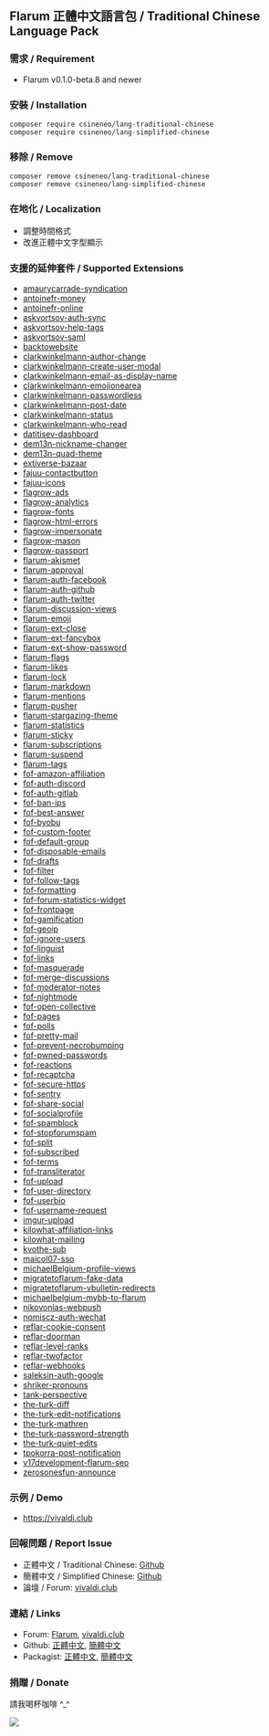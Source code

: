## Flarum 正體中文語言包 / Traditional Chinese Language Pack

### 需求 / Requirement
  - Flarum v0.1.0-beta.8 and newer

### 安裝 / Installation
```
composer require csineneo/lang-traditional-chinese
composer require csineneo/lang-simplified-chinese
```

### 移除 / Remove
```
composer remove csineneo/lang-traditional-chinese
composer remove csineneo/lang-simplified-chinese
```

### 在地化 / Localization
  - 調整時間格式
  - 改進正體中文字型顯示

### 支援的延伸套件 / Supported Extensions
  - [amaurycarrade-syndication](https://discuss.flarum.org/d/4395)
  - [antoinefr-money](https://discuss.flarum.org/d/4699)
  - [antoinefr-online](https://discuss.flarum.org/d/8302)
  - [askvortsov-auth-sync](https://discuss.flarum.org/d/22759)
  - [askvortsov-help-tags](https://discuss.flarum.org/d/23004)
  - [askvortsov-saml](https://discuss.flarum.org/d/22757)
  - [backtowebsite](https://discuss.flarum.org/d/18285)
  - [clarkwinkelmann-author-change](https://discuss.flarum.org/d/21731)
  - [clarkwinkelmann-create-user-modal](https://discuss.flarum.org/d/22608)
  - [clarkwinkelmann-email-as-display-name](https://discuss.flarum.org/d/22603)
  - [clarkwinkelmann-emojionearea](https://discuss.flarum.org/d/4787)
  - [clarkwinkelmann-passwordless](https://discuss.flarum.org/d/22606)
  - [clarkwinkelmann-post-date](https://discuss.flarum.org/d/21247)
  - [clarkwinkelmann-status](https://discuss.flarum.org/d/21983)
  - [clarkwinkelmann-who-read](https://discuss.flarum.org/d/23066)
  - [datitisev-dashboard](https://discuss.flarum.org/d/2958)
  - [dem13n-nickname-changer](https://discuss.flarum.org/d/21238)
  - [dem13n-quad-theme](https://discuss.flarum.org/d/22618)
  - [extiverse-bazaar](https://discuss.flarum.org/d/5151)
  - [fajuu-contactbutton](https://discuss.flarum.org/d/18228)
  - [fajuu-icons](https://discuss.flarum.org/d/21401)
  - [flagrow-ads](https://discuss.flarum.org/d/4785)
  - [flagrow-analytics](https://discuss.flarum.org/d/1983)
  - [flagrow-fonts](https://discuss.flarum.org/d/6207)
  - [flagrow-html-errors](https://discuss.flarum.org/d/10784)
  - [flagrow-impersonate](https://discuss.flarum.org/d/9868)
  - [flagrow-mason](https://discuss.flarum.org/d/7028)
  - [flagrow-passport](https://discuss.flarum.org/d/5203)
  - [flarum-akismet](https://github.com/flarum/akismet)
  - [flarum-approval](https://github.com/flarum/approval)
  - [flarum-auth-facebook](https://github.com/flarum/auth-facebook)
  - [flarum-auth-github](https://github.com/flarum/auth-github)
  - [flarum-auth-twitter](https://github.com/flarum/auth-twitter)
  - [flarum-discussion-views](https://discuss.flarum.org/d/7339)
  - [flarum-emoji](https://github.com/flarum/emoji)
  - [flarum-ext-close](https://discuss.flarum.org/d/21698)
  - [flarum-ext-fancybox](https://discuss.flarum.org/d/19535)
  - [flarum-ext-show-password](https://discuss.flarum.org/d/22727)
  - [flarum-flags](https://github.com/flarum/flags)
  - [flarum-likes](https://github.com/flarum/likes)
  - [flarum-lock](https://github.com/flarum/lock)
  - [flarum-markdown](https://github.com/flarum/markdown)
  - [flarum-mentions](https://github.com/flarum/mentions)
  - [flarum-pusher](https://github.com/flarum/pusher)
  - [flarum-stargazing-theme](https://discuss.flarum.org/d/22694)
  - [flarum-statistics](https://github.com/flarum/statistics)
  - [flarum-sticky](https://github.com/flarum/sticky)
  - [flarum-subscriptions](https://github.com/flarum/subscriptions)
  - [flarum-suspend](https://github.com/flarum/suspend)
  - [flarum-tags](https://github.com/flarum/tags)
  - [fof-amazon-affiliation](https://discuss.flarum.org/d/12389)
  - [fof-auth-discord](https://github.com/friendsOfFlarum/auth-discord)
  - [fof-auth-gitlab](https://discuss.flarum.org/d/20371)
  - [fof-ban-ips](https://discuss.flarum.org/d/20949)
  - [fof-best-answer](https://discuss.flarum.org/d/21894)
  - [fof-byobu](https://discuss.flarum.org/d/4762)
  - [fof-custom-footer](https://discuss.flarum.org/d/17774)
  - [fof-default-group](https://discuss.flarum.org/d/11714)
  - [fof-disposable-emails](https://discuss.flarum.org/d/20457)
  - [fof-drafts](https://discuss.flarum.org/d/20957)
  - [fof-filter](https://discuss.flarum.org/d/5131)
  - [fof-follow-tags](https://discuss.flarum.org/d/20525)
  - [fof-formatting](https://discuss.flarum.org/d/17770)
  - [fof-forum-statistics-widget](https://discuss.flarum.org/d/22380)
  - [fof-frontpage](https://discuss.flarum.org/d/19256)
  - [fof-gamification](https://discuss.flarum.org/d/20671)
  - [fof-geoip](https://discuss.flarum.org/d/21493)
  - [fof-ignore-users](https://discuss.flarum.org/d/20681)
  - [fof-linguist](https://discuss.flarum.org/d/7026)
  - [fof-links](https://discuss.flarum.org/d/18335)
  - [fof-masquerade](https://discuss.flarum.org/d/5791)
  - [fof-merge-discussions](https://discuss.flarum.org/d/19460)
  - [fof-moderator-notes](https://discuss.flarum.org/d/22925)
  - [fof-nightmode](https://discuss.flarum.org/d/21492)
  - [fof-open-collective](https://discuss.flarum.org/d/22256)
  - [fof-pages](https://discuss.flarum.org/d/18301)
  - [fof-polls](https://discuss.flarum.org/d/20586)
  - [fof-pretty-mail](https://discuss.flarum.org/d/11178)
  - [fof-prevent-necrobumping](https://discuss.flarum.org/d/18312)
  - [fof-pwned-passwords](https://discuss.flarum.org/d/18348)
  - [fof-reactions](https://discuss.flarum.org/d/20655)
  - [fof-recaptcha](https://discuss.flarum.org/d/18399)
  - [fof-secure-https](https://discuss.flarum.org/d/17771)
  - [fof-sentry](https://discuss.flarum.org/d/18089)
  - [fof-share-social](https://discuss.flarum.org/d/20401)
  - [fof-socialprofile](https://discuss.flarum.org/d/18775)
  - [fof-spamblock](https://discuss.flarum.org/d/17772)
  - [fof-stopforumspam](https://discuss.flarum.org/d/17846)
  - [fof-split](https://discuss.flarum.org/d/1903)
  - [fof-subscribed](https://discuss.flarum.org/d/20917)
  - [fof-terms](https://discuss.flarum.org/d/11714)
  - [fof-transliterator](https://discuss.flarum.org/d/18074)
  - [fof-upload](https://discuss.flarum.org/d/4154)
  - [fof-user-directory](https://discuss.flarum.org/d/5682)
  - [fof-userbio](https://discuss.flarum.org/d/17775)
  - [fof-username-request](https://discuss.flarum.org/d/20956)
  - [imgur-upload](https://discuss.flarum.org/d/18491)
  - [kilowhat-affiliation-links](https://discuss.flarum.org/d/21833)
  - [kilowhat-mailing](https://discuss.flarum.org/d/20443)
  - [kvothe-sub](https://discuss.flarum.org/d/18812)
  - [maicol07-sso](https://discuss.flarum.org/d/21666)
  - [michaelBelgium-profile-views](https://discuss.flarum.org/d/7596)
  - [migratetoflarum-fake-data](https://discuss.flarum.org/d/21160)
  - [migratetoflarum-vbulletin-redirects](https://github.com/migratetoflarum/vbulletin-redirects)
  - [michaelbelgium-mybb-to-flarum](https://discuss.flarum.org/d/5506)
  - [nikovonlas-webpush](https://discuss.flarum.org/d/20784)
  - [nomiscz-auth-wechat](https://discuss.flarum.org/d/22888)
  - [reflar-cookie-consent](https://discuss.flarum.org/d/10395)
  - [reflar-doorman](https://discuss.flarum.org/d/17845)
  - [reflar-level-ranks](https://discuss.flarum.org/d/15052)
  - [reflar-twofactor](https://discuss.flarum.org/d/11006)
  - [reflar-webhooks](https://discuss.flarum.org/d/17812)
  - [saleksin-auth-google](https://discuss.flarum.org/d/18250)
  - [shriker-pronouns](https://discuss.flarum.org/d/21188)
  - [tank-perspective](https://discuss.flarum.org/d/21784)
  - [the-turk-diff](https://discuss.flarum.org/d/22779)
  - [the-turk-edit-notifications](https://discuss.flarum.org/d/22896)
  - [the-turk-mathren](https://discuss.flarum.org/d/22439)
  - [the-turk-password-strength](https://discuss.flarum.org/d/22624)
  - [the-turk-quiet-edits](https://discuss.flarum.org/d/22916)
  - [tpokorra-post-notification](https://discuss.flarum.org/d/20750)
  - [v17development-flarum-seo](https://discuss.flarum.org/d/18316)
  - [zerosonesfun-announce](https://discuss.flarum.org/d/21651)

### 示例 / Demo
  - https://vivaldi.club 

### 回報問題 / Report Issue
  - 正體中文 / Traditional Chinese: [Github](https://github.com/Csineneo/lang-traditional-chinese/issues)
  - 簡體中文 / Simplified Chinese: [Github](https://github.com/Csineneo/lang-simplified-chinese/issues)
  - 論壇 / Forum: [vivaldi.club](https://vivaldi.club/t/flarum)

### 連結 / Links
  - Forum: [Flarum](https://discuss.flarum.org/d/17954), [vivaldi.club](https://vivaldi.club/d/8298)
  - Github: [正體中文](https://github.com/Csineneo/lang-traditional-chinese), [簡體中文](https://github.com/Csineneo/lang-simplified-chinese)
  - Packagist: [正體中文](https://packagist.org/packages/csineneo/lang-traditional-chinese), [簡體中文](https://packagist.org/packages/csineneo/lang-simplified-chinese)

### 捐贈 / Donate
請我喝杯咖啡 \^_\^

![](https://awk.tw/assets/images/reward.jpg)

